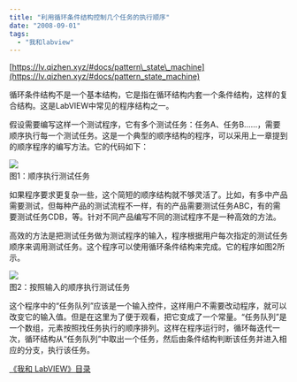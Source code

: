 ```yaml
---
title: "利用循环条件结构控制几个任务的执行顺序"
date: "2008-09-01"
tags: 
  - "我和labview"
---
```


[https://lv.qizhen.xyz/#docs/pattern\_state\_machine](https://lv.qizhen.xyz/#docs/pattern_state_machine)

循环条件结构不是一个基本结构，它是指在循环结构内套一个条件结构，这样的复合结构。这是LabVIEW中常见的程序结构之一。

假设需要编写这样一个测试程序，它有多个测试任务：任务A、任务B……，需要顺序执行每一个测试任务。这是一个典型的顺序结构的程序，可以采用上一章提到的顺序程序的编写方法。它的代码如下：

[![](http://byfiles.storage.msn.com/y1pvesQ6SZRpeZvNEZGDmbEiq7k3gPDUfr-ctyNSgmDgEAv8XmEJdZIR8_u_TXvVAn5ACnVpyry3Ww?PARTNER=WRITER)](http://byfiles.storage.msn.com/y1pQKXjSCCmZsSkEIMUQUCtTnbRobr2N-46SM0nTk0JGUIQ5B_gcSZB36HHE0o0qnkD?PARTNER=WRITER)   
图1：顺序执行测试任务

如果程序要求更复杂一些，这个简短的顺序结构就不够灵活了。比如，有多中产品需要测试，但每种产品的测试流程不一样，有的产品需要测试任务ABC，有的需要测试任务CDB，等。针对不同产品编写不同的测试程序不是一种高效的方法。

高效的方法是把测试任务做为测试程序的输入，程序根据用户每次指定的测试任务顺序来调用测试任务。这个程序可以使用循环条件结构来完成。它的程序如图2所示。

[![](http://byfiles.storage.msn.com/y1plEZwcAqmCAnY-Ubp5RU6i3cDyi1s2vKYEYAkVo5yQzhUxMECDEKOaYvhMROaHG7Kw4rob09YLSo?PARTNER=WRITER)](http://byfiles.storage.msn.com/y1pirEcWjgiw2OzfyS3JngXtrm3ew9jyWAGQ-quEnBy8XQR5wgH1onwYWnHVWR69DEavhA6QHFfUck?PARTNER=WRITER)   
图2：按照输入的顺序执行测试任务

这个程序中的“任务队列”应该是一个输入控件，这样用户不需要改动程序，就可以改变它的输入值。但是在这里为了便于观看，把它变成了一个常量。“任务队列”是一个数组，元素按照找任务执行的顺序排列。这样在程序运行时，循环每迭代一次，循环结构从“任务队列”中取出一个任务，然后由条件结构判断该任务并进入相应的分支，执行该任务。

[《我和 LabVIEW》目录](https://lv.qizhen.xyz/)
